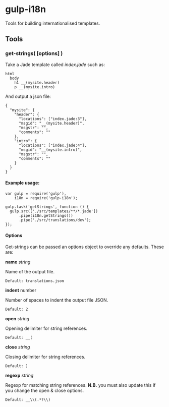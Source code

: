 # gulp-i18n

Tools for building internationalised templates.

## Tools

### get-strings( [options] )

Take a Jade template called _index.jade_ such as:

```
html
  body
    h1 __(mysite.header)
    p __(mysite.intro)
```

And output a json file:

```
{
  "mysite": {
    "header": {
      "locations": ["index.jade:3"],
      "msgid": "__(mysite.header)",
      "msgstr": "",
      "comments": ""
    },
    "intro": {
      "locations": ["index.jade:4"],
      "msgid": "__(mysite.intro)",
      "msgstr": "",
      "comments": ""
    }
  }
}
```

#### Example usage:

```
var gulp = require('gulp'),
    i18n = require('gulp-i18n');

gulp.task('getStrings', function () {
  gulp.src(['./src/templates/**/*.jade'])
      .pipe(i18n.getStrings())
      .pipe('./src/translations/dev');
});

```
#### Options

Get-strings can be passed an options object to override any defaults. These are:

**name** _string_

Name of the output file.

```
Default: translations.json
```

**indent** number

Number of spaces to indent the output file JSON.

```
Default: 2
```

**open** _string_

Opening delimiter for string references.

```
Default: __(
```

**close** _string_

Closing delimiter for string references.

```
Default: )
```

**regexp** _string_

Regexp for matching string references. **N.B.** you must also update this if you change the open & close options.

```
Default: __\\(.*?\\)
```
